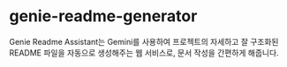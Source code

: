 # genie-readme-generator
Genie Readme Assistant는 Gemini를 사용하여 프로젝트의 자세하고 잘 구조화된 README 파일을 자동으로 생성해주는 웹 서비스로, 문서 작성을 간편하게 해줍니다.
